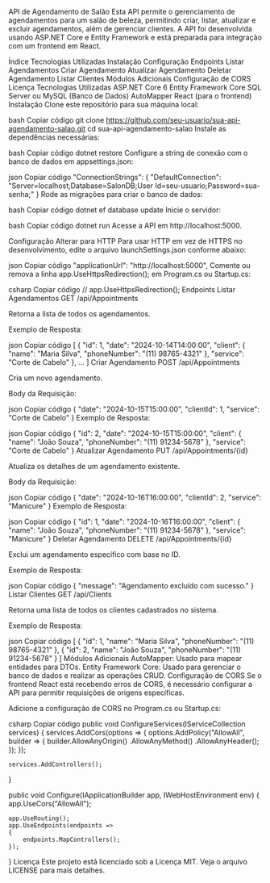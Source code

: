 API de Agendamento de Salão
Esta API permite o gerenciamento de agendamentos para um salão de beleza, permitindo criar, listar, atualizar e excluir agendamentos, além de gerenciar clientes. A API foi desenvolvida usando ASP.NET Core e Entity Framework e está preparada para integração com um frontend em React.

Índice
Tecnologias Utilizadas
Instalação
Configuração
Endpoints
Listar Agendamentos
Criar Agendamento
Atualizar Agendamento
Deletar Agendamento
Listar Clientes
Módulos Adicionais
Configuração de CORS
Licença
Tecnologias Utilizadas
ASP.NET Core 6
Entity Framework Core
SQL Server ou MySQL (Banco de Dados)
AutoMapper
React (para o frontend)
Instalação
Clone este repositório para sua máquina local:

bash
Copiar código
git clone https://github.com/seu-usuario/sua-api-agendamento-salao.git
cd sua-api-agendamento-salao
Instale as dependências necessárias:

bash
Copiar código
dotnet restore
Configure a string de conexão com o banco de dados em appsettings.json:

json
Copiar código
"ConnectionStrings": {
  "DefaultConnection": "Server=localhost;Database=SalonDB;User Id=seu-usuario;Password=sua-senha;"
}
Rode as migrações para criar o banco de dados:

bash
Copiar código
dotnet ef database update
Inicie o servidor:

bash
Copiar código
dotnet run
Acesse a API em http://localhost:5000.

Configuração
Alterar para HTTP
Para usar HTTP em vez de HTTPS no desenvolvimento, edite o arquivo launchSettings.json conforme abaixo:

json
Copiar código
"applicationUrl": "http://localhost:5000",
Comente ou remova a linha app.UseHttpsRedirection(); em Program.cs ou Startup.cs:

csharp
Copiar código
// app.UseHttpsRedirection();
Endpoints
Listar Agendamentos
GET /api/Appointments

Retorna a lista de todos os agendamentos.

Exemplo de Resposta:

json
Copiar código
[
  {
    "id": 1,
    "date": "2024-10-14T14:00:00",
    "client": {
      "name": "Maria Silva",
      "phoneNumber": "(11) 98765-4321"
    },
    "service": "Corte de Cabelo"
  },
  ...
]
Criar Agendamento
POST /api/Appointments

Cria um novo agendamento.

Body da Requisição:

json
Copiar código
{
  "date": "2024-10-15T15:00:00",
  "clientId": 1,
  "service": "Corte de Cabelo"
}
Exemplo de Resposta:

json
Copiar código
{
  "id": 2,
  "date": "2024-10-15T15:00:00",
  "client": {
    "name": "João Souza",
    "phoneNumber": "(11) 91234-5678"
  },
  "service": "Corte de Cabelo"
}
Atualizar Agendamento
PUT /api/Appointments/{id}

Atualiza os detalhes de um agendamento existente.

Body da Requisição:

json
Copiar código
{
  "date": "2024-10-16T16:00:00",
  "clientId": 2,
  "service": "Manicure"
}
Exemplo de Resposta:

json
Copiar código
{
  "id": 1,
  "date": "2024-10-16T16:00:00",
  "client": {
    "name": "João Souza",
    "phoneNumber": "(11) 91234-5678"
  },
  "service": "Manicure"
}
Deletar Agendamento
DELETE /api/Appointments/{id}

Exclui um agendamento específico com base no ID.

Exemplo de Resposta:

json
Copiar código
{
  "message": "Agendamento excluído com sucesso."
}
Listar Clientes
GET /api/Clients

Retorna uma lista de todos os clientes cadastrados no sistema.

Exemplo de Resposta:

json
Copiar código
[
  {
    "id": 1,
    "name": "Maria Silva",
    "phoneNumber": "(11) 98765-4321"
  },
  {
    "id": 2,
    "name": "João Souza",
    "phoneNumber": "(11) 91234-5678"
  }
]
Módulos Adicionais
AutoMapper: Usado para mapear entidades para DTOs.
Entity Framework Core: Usado para gerenciar o banco de dados e realizar as operações CRUD.
Configuração de CORS
Se o frontend React está recebendo erros de CORS, é necessário configurar a API para permitir requisições de origens específicas.

Adicione a configuração de CORS no Program.cs ou Startup.cs:

csharp
Copiar código
public void ConfigureServices(IServiceCollection services)
{
    services.AddCors(options =>
    {
        options.AddPolicy("AllowAll", builder =>
        {
            builder.AllowAnyOrigin()
                   .AllowAnyMethod()
                   .AllowAnyHeader();
        });
    });
    
    services.AddControllers();
}

public void Configure(IApplicationBuilder app, IWebHostEnvironment env)
{
    app.UseCors("AllowAll");
    
    app.UseRouting();
    app.UseEndpoints(endpoints =>
    {
        endpoints.MapControllers();
    });
}
Licença
Este projeto está licenciado sob a Licença MIT. Veja o arquivo LICENSE para mais detalhes.
